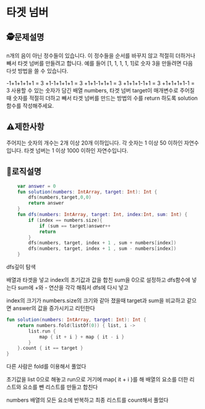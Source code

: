 타겟 넘버
=
## 🕵️문제설명
n개의 음이 아닌 정수들이 있습니다. 이 정수들을 순서를 바꾸지 않고 적절히 더하거나 빼서 타겟 넘버를 만들려고 합니다. 예를 들어 [1, 1, 1, 1, 1]로 숫자 3을 만들려면 다음 다섯 방법을 쓸 수 있습니다.

-1+1+1+1+1 = 3
+1-1+1+1+1 = 3
+1+1-1+1+1 = 3
+1+1+1-1+1 = 3
+1+1+1+1-1 = 3
사용할 수 있는 숫자가 담긴 배열 numbers, 타겟 넘버 target이 매개변수로 주어질 때 숫자를 적절히 더하고 빼서 타겟 넘버를 만드는 방법의 수를 return 하도록 solution 함수를 작성해주세요.


## ⚠️제한사항

주어지는 숫자의 개수는 2개 이상 20개 이하입니다.
각 숫자는 1 이상 50 이하인 자연수입니다.
타겟 넘버는 1 이상 1000 이하인 자연수입니다.


## 🔎로직설명
```kotlin
    var answer = 0
    fun solution(numbers: IntArray, target: Int): Int {
        dfs(numbers,target,0,0)
        return answer
    }
    fun dfs(numbers: IntArray, target: Int, index:Int, sum: Int) {
        if (index == numbers.size){
            if (sum == target)answer++
            return
        }
        dfs(numbers, target, index + 1 , sum + numbers[index])
        dfs(numbers, target, index + 1 , sum - numbers[index])
    }
```
dfs깊이 탐색

배열과 타겟을 넣고 index의 초기값과 값을 합친 sum을 0으로 설정하고 dfs함수에 넣는다
sum에 +와 - 연산을 각각 해줘서 dfs에 다시 넣고

index의 크기가 numbers.size의 크기와 같아 졌을때 target과 sum을 비교하고 같으면 answer의 값을 증가시키고 리턴한다

```kotlin
fun solution(numbers: IntArray, target: Int): Int {
    return numbers.fold(listOf(0)) { list, i ->
        list.run {
            map { it + i } + map { it - i }
        }
    }.count { it == target }
}
```

다른 사람은 fold를 이용해서 풀었다

초기값을 list 0으로 해놓고 run으로 거기에 map{ it + i }를 해 배열의 요소를 더한 리스트와 요소를 뺀 리스트를 만들고 합친다

numbers 배열의 모든 요소에 반복하고 최종 리스트를 count해서 풀었다